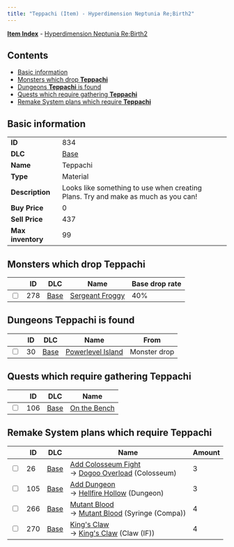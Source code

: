 ```yaml
---
title: "Teppachi (Item) - Hyperdimension Neptunia Re;Birth2"
---
```


[**Item Index**](/neptunia/rb2/item/index.html) - [Hyperdimension Neptunia Re;Birth2](/neptunia/rb2)

## Contents

- [Basic information](#basic-information)
- [Monsters which drop **Teppachi**](#monsters-which-drop-teppachi)
- [Dungeons **Teppachi** is found](#dungeons-teppachi-is-found)
- [Quests which require gathering **Teppachi**](#quests-which-require-gathering-teppachi)
- [Remake System plans which require **Teppachi**](#remake-system-plans-which-require-teppachi)

## Basic information

|   |   |
| -- | -- |
| **ID** | 834 |
| **DLC** | [Base](/neptunia/rb2/dlc/0-base.html) |
| **Name** | Teppachi |
| **Type** | Material |
| **Description** | Looks like something to use when creating Plans. Try and make as much as you can! |
| **Buy Price** | 0 |
| **Sell Price** | 437 |
| **Max inventory** | 99 |

## Monsters which drop **Teppachi**

|    | ID | DLC | Name | Base drop rate |
| -- | -- | --- | ---- | -------------- |
| <input type="checkbox" id="rb2-monster-0-278" class="trackbox" /> | 278 | [Base](/neptunia/rb2/dlc/0-base.html) | [Sergeant Froggy](/neptunia/rb2/monster/0-278-sergeant-froggy.html) | 40% |

## Dungeons **Teppachi** is found

|    | ID | DLC | Name | From |
| -- | -- | --- | ---- | ---- |
| <input type="checkbox" id="rb2-dungeon-0-30" class="trackbox" /> | 30 | [Base](/neptunia/rb2/dlc/0-base.html) | [Powerlevel Island](/neptunia/rb2/dungeon/0-30-powerlevel-island.html) | Monster drop |

## Quests which require gathering **Teppachi**

|    | ID | DLC | Name |
| -- | -- | --- | ---- |
| <input type="checkbox" id="rb2-quest-0-106" class="trackbox" /> | 106 | [Base](/neptunia/rb2/dlc/0-base.html) | [On the Bench](/neptunia/rb2/quest/0-106-on-the-bench.html) |

## Remake System plans which require **Teppachi**

|    | ID | DLC | Name | Amount |
| -- | -- | --- | ---- | ------ |
| <input type="checkbox" id="rb2-remake-0-26" class="trackbox" /> | 26 | [Base](/neptunia/rb2/dlc/0-base.html) | [Add Colosseum Fight](/neptunia/rb2/remake/0-26-add-colosseum-fight.html)<br />→ [Dogoo Overload](/neptunia/rb2/colosseum/0-2065-dogoo-overload.html) (Colosseum) | 3 |
| <input type="checkbox" id="rb2-remake-0-105" class="trackbox" /> | 105 | [Base](/neptunia/rb2/dlc/0-base.html) | [Add Dungeon](/neptunia/rb2/remake/0-105-add-dungeon.html)<br />→ [Hellfire Hollow](/neptunia/rb2/dungeon/0-33-hellfire-hollow.html) (Dungeon) | 3 |
| <input type="checkbox" id="rb2-remake-0-266" class="trackbox" /> | 266 | [Base](/neptunia/rb2/dlc/0-base.html) | [Mutant Blood](/neptunia/rb2/remake/0-266-mutant-blood.html)<br />→ [Mutant Blood](/neptunia/rb2/item/0-1241-mutant-blood.html) (Syringe (Compa)) | 4 |
| <input type="checkbox" id="rb2-remake-0-270" class="trackbox" /> | 270 | [Base](/neptunia/rb2/dlc/0-base.html) | [King's Claw](/neptunia/rb2/remake/0-270-kings-claw.html)<br />→ [King's Claw](/neptunia/rb2/item/0-1257-kings-claw.html) (Claw (IF)) | 4 |